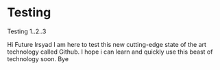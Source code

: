 # Testing
Testing 1..2..3

Hi Future Irsyad
I am here to test this new cutting-edge state of the art technology called Github. I hope i can learn and quickly use this beast of technology soon. Bye 
